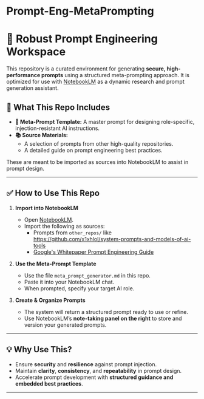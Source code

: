 # Prompt-Eng-MetaPrompting
# 🧠 Robust Prompt Engineering Workspace

This repository is a curated environment for generating **secure, high-performance prompts** using a structured meta-prompting approach. It is optimized for use with [NotebookLM](https://notebooklm.google) as a dynamic research and prompt generation assistant.

## 📌 What This Repo Includes

- **🧷 Meta-Prompt Template:** A master prompt for designing role-specific, injection-resistant AI instructions.
- **📚 Source Materials:** 
  - A selection of prompts from other high-quality repositories.
  - A detailed guide on prompt engineering best practices.

These are meant to be imported as sources into NotebookLM to assist in prompt design.

---

## ✅ How to Use This Repo

1. **Import into NotebookLM**  
   - Open [NotebookLM](https://notebooklm.google).
   - Import the following as sources:
     - Prompts from `other_repos/` like https://github.com/x1xhlol/system-prompts-and-models-of-ai-tools
     - [Google's Whitepaper Prompt Engineering Guide](https://www.gptaiflow.tech/assets/files/2025-01-18-pdf-1-TechAI-Goolge-whitepaper_Prompt%20Engineering_v4-af36dcc7a49bb7269a58b1c9b89a8ae1.pdf)

2. **Use the Meta-Prompt Template**  
   - Use the file `meta_prompt_generator.md` in this repo.
   - Paste it into your NotebookLM chat.
   - When prompted, specify your target AI role.

3. **Create & Organize Prompts**
   - The system will return a structured prompt ready to use or refine.
   - Use NotebookLM’s **note-taking panel on the right** to store and version your generated prompts.

---

## 💡 Why Use This?

- Ensure **security** and **resilience** against prompt injection.
- Maintain **clarity**, **consistency**, and **repeatability** in prompt design.
- Accelerate prompt development with **structured guidance and embedded best practices**.

---

